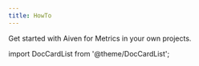 ```yaml
---
title: HowTo
---
```


Get started with Aiven for Metrics in your own projects.

import DocCardList from '@theme/DocCardList';

<DocCardList />
